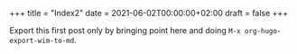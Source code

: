 +++
title = "Index2"
date = 2021-06-02T00:00:00+02:00
draft = false
+++

Export this first post only by bringing point here and doing `M-x org-hugo-export-wim-to-md`.
